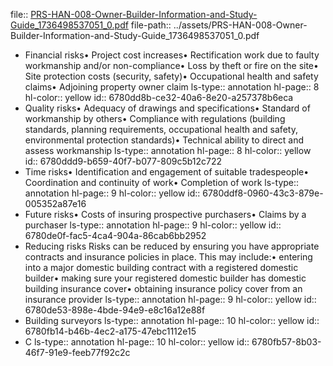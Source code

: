 file:: [PRS-HAN-008-Owner-Builder-Information-and-Study-Guide_1736498537051_0.pdf](../assets/PRS-HAN-008-Owner-Builder-Information-and-Study-Guide_1736498537051_0.pdf)
file-path:: ../assets/PRS-HAN-008-Owner-Builder-Information-and-Study-Guide_1736498537051_0.pdf

- Financial risks• Project cost increases• Rectification work due to faulty workmanship and/or non-compliance• Loss by theft or fire on the site• Site protection costs (security, safety)• Occupational health and safety claims• Adjoining property owner claim
  ls-type:: annotation
  hl-page:: 8
  hl-color:: yellow
  id:: 6780dd8b-ce32-40a6-8e20-a257378b6eca
- Quality risks• Adequacy of drawings and specifications• Standard of workmanship by others• Compliance with regulations (building standards, planning requirements, occupational health and safety, environmental protection standards)• Technical ability to direct and assess workmanship
  ls-type:: annotation
  hl-page:: 8
  hl-color:: yellow
  id:: 6780ddd9-b659-40f7-b077-809c5b12c722
- Time risks• Identification and engagement of suitable tradespeople• Coordination and continuity of work• Completion of work
  ls-type:: annotation
  hl-page:: 9
  hl-color:: yellow
  id:: 6780ddf8-0960-43c3-879e-005352a87e16
- Future risks• Costs of insuring prospective purchasers• Claims by a purchaser
  ls-type:: annotation
  hl-page:: 9
  hl-color:: yellow
  id:: 6780de0f-fac5-4ca4-904a-86cab6bb2952
- Reducing risks Risks can be reduced by ensuring you have appropriate contracts and insurance policies in place. This may include:• entering into a major domestic building contract with a registered domestic builder• making sure your registered domestic builder has domestic building insurance cover• obtaining insurance policy cover from an insurance provider
  ls-type:: annotation
  hl-page:: 9
  hl-color:: yellow
  id:: 6780de53-898e-4bde-94e9-e8c16a12e88f
- Building surveyors
  ls-type:: annotation
  hl-page:: 10
  hl-color:: yellow
  id:: 6780fb14-b46b-4ec2-a175-47ebc1112e15
- C
  ls-type:: annotation
  hl-page:: 10
  hl-color:: yellow
  id:: 6780fb57-8b03-46f7-91e9-feeb77f92c2c